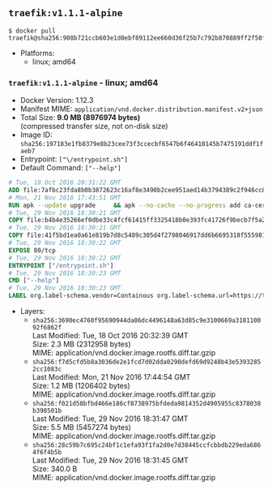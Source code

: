 ## `traefik:v1.1.1-alpine`

```console
$ docker pull traefik@sha256:908b721ccb603e1d0ebf89112ee660d36f25b7c792b870889ff2f58f115faf32
```

-	Platforms:
	-	linux; amd64

### `traefik:v1.1.1-alpine` - linux; amd64

-	Docker Version: 1.12.3
-	Manifest MIME: `application/vnd.docker.distribution.manifest.v2+json`
-	Total Size: **9.0 MB (8976974 bytes)**  
	(compressed transfer size, not on-disk size)
-	Image ID: `sha256:197183e1fb8379e8b23cee73f3ccecbf6547b6f46410145b7475191ddf1faeb7`
-	Entrypoint: `["\/entrypoint.sh"]`
-	Default Command: `["--help"]`

```dockerfile
# Tue, 18 Oct 2016 20:31:22 GMT
ADD file:7afbc23fda8b0b3872623c16af8e3490b2cee951aed14b3794389c2f946cc8c7 in / 
# Mon, 21 Nov 2016 17:43:51 GMT
RUN apk --update upgrade     && apk --no-cache --no-progress add ca-certificates     && rm -rf /var/cache/apk/*
# Tue, 29 Nov 2016 18:30:21 GMT
COPY file:b4b4e35266ef0dbe33c4fcf61415ff3325418b0e393fc41726f9becb7f5a2623 in /usr/local/bin/ 
# Tue, 29 Nov 2016 18:30:21 GMT
COPY file:41f5bd1ea0a61e819b7d8c5489c305d4f2798046917dd6b6695318f555981727 in / 
# Tue, 29 Nov 2016 18:30:22 GMT
EXPOSE 80/tcp
# Tue, 29 Nov 2016 18:30:22 GMT
ENTRYPOINT ["/entrypoint.sh"]
# Tue, 29 Nov 2016 18:30:23 GMT
CMD ["--help"]
# Tue, 29 Nov 2016 18:30:23 GMT
LABEL org.label-schema.vendor=Containous org.label-schema.url=https://traefik.io org.label-schema.name=Traefik org.label-schema.description=A modern reverse-proxy org.label-schema.version=v1.1.1 org.label-schema.docker.schema-version=1.0
```

-	Layers:
	-	`sha256:3690ec4760f95690944da86dc4496148a63d85c9e3100669a318110092f6862f`  
		Last Modified: Tue, 18 Oct 2016 20:32:39 GMT  
		Size: 2.3 MB (2312958 bytes)  
		MIME: application/vnd.docker.image.rootfs.diff.tar.gzip
	-	`sha256:f7d5cfd5b8a3036de2e1fcd7d02dda0290defd69d9248b43e53932852cc1083c`  
		Last Modified: Mon, 21 Nov 2016 17:44:54 GMT  
		Size: 1.2 MB (1206402 bytes)  
		MIME: application/vnd.docker.image.rootfs.diff.tar.gzip
	-	`sha256:f021d58bfbd466e186cf8738975bfdeda9814352d4905955c8378038b398501b`  
		Last Modified: Tue, 29 Nov 2016 18:31:47 GMT  
		Size: 5.5 MB (5457274 bytes)  
		MIME: application/vnd.docker.image.rootfs.diff.tar.gzip
	-	`sha256:28c59b7c695c24bf1c1efa93f1fa2d0e7d38445ccfcbbdb229eda6864f6f4b5b`  
		Last Modified: Tue, 29 Nov 2016 18:31:45 GMT  
		Size: 340.0 B  
		MIME: application/vnd.docker.image.rootfs.diff.tar.gzip
